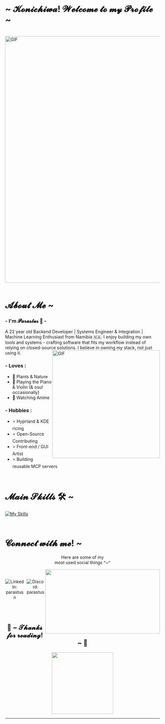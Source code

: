 <center>
<h1 align="left">~ 𝓚𝓸𝓷𝓲𝓬𝓱𝓲𝔀𝓪! 𝓦𝓮𝓵𝓬𝓸𝓶𝓮 𝓽𝓸 𝓶𝔂 𝓟𝓻𝓸𝓯𝓲𝓵𝓮 ~</h1>
<br>
<div align="left">

 <div align="left">
<img hight="150" width="800" alt="GIF" align="center" src="https://i.pinimg.com/originals/be/51/11/be5111b4f7b764568f1ad20394a562f3.gif">
</div>

</br>


# 𝓐𝓫𝓸𝓾𝓽 𝓜𝓮 ~

### - I'm 𝓟𝓪𝓻𝓪𝓼𝓽𝓾𝓼 💫 - 
A 22 year old Backend Developer | Systems Engineer & Integration |  Machine Learning Enthusiast from Namibia 🇳🇦.
I enjoy building my own tools and systems - crafting software that fits my workflow instead of relying on closed-source solutions. I believe in owning my stack, not just using it.
<img hight="200" width="350" alt="GIF" align="right" src="https://i.pinimg.com/originals/be/6d/ed/be6ded46b365626b0812a41b75875d59.gif">

### - Loves :
- 🌱 Plants & Nature
- 🎹 Playing the Piano & Violin (& osu! occasionally)
- 🐸 Watching Anime

### - Hobbies : 
- ⭐ Hyprland & KDE ricing
- ⭐ Open-Source Contributing
- ⭐ Front-end / GUI Artist
- ⭐ Building reusable MCP servers



</br>


# 𝓜𝓪𝓲𝓷 𝓢𝓴𝓲𝓵𝓵𝓼 🛠 ~
[![My Skills](https://skillicons.dev/icons?i=py,regex,github,git,mongodb,mysql,eclipse,java,spring,js,nodejs,react,express,jest,jenkins,cpp,cs,dotnet,html,css,bootstrap,pug,php,androidstudio,blender,ps,notion)](https://skillicons.dev)
</br>

</br>





# 𝓒𝓸𝓷𝓷𝓮𝓬𝓽 𝔀𝓲𝓽𝓱 𝓶𝓮! ~
 <p align="center">Here are some of my <br>
most used social things ^~^</p>
 <div align="center">
 
<img src="https://i.imgur.com/KXx0cCx.gif" align="right" width="373.5px" height="208.5px">
  </div>
<br>
<p align="center" style="display:flex;justify-content:center;gap:0.5rem;">
  <a
    href="https://www.linkedin.com/in/parastus-n-244882279/"
    target="_blank"
    rel="noopener noreferrer"
    style="text-decoration:none;"
  >
    <img
      src="https://img.shields.io/badge/parastus%20n-%230A66C2.svg?style=for-the-badge&logo=linkedin&logoColor=white"
      alt="LinkedIn: parastus n"
    />
  </a>
  <a
    href="https://discord.com/users/803397532302311424"
    target="_blank"
    rel="noopener noreferrer"
    style="text-decoration:none;"
  >
    <img
      src="https://img.shields.io/badge/parastus%20%7C%20discord-%235865F2.svg?style=for-the-badge&logo=discord&logoColor=white"
      alt="Discord: parastus"
    />
  </a>
</p>

<br></br>



<h2 align="center">💖 ~ 𝓣𝓱𝓪𝓷𝓴𝓼 𝓯𝓸𝓻 𝓻𝓮𝓪𝓭𝓲𝓷𝓰! ~ 💖</h2>
<p align="center">
  <a href="https://github.com/fovvy">
    <img height=200 src="https://github-readme-activity-graph.vercel.app/graph?username=fovvy&bg_color=282c34&color=FDFD96&line=FDFD96&point=FFFFFF&area_color=79FE96&border_radius=24.5&title_color=FDFD96&border_radius=20px"/>
  </a>
</p>
<hr>
</div>
</div>

